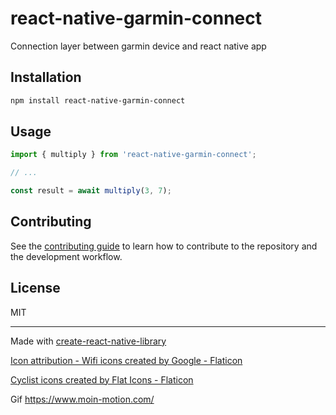 # react-native-garmin-connect

Connection layer between garmin device and react native app

## Installation

```sh
npm install react-native-garmin-connect
```

## Usage

```js
import { multiply } from 'react-native-garmin-connect';

// ...

const result = await multiply(3, 7);
```

## Contributing

See the [contributing guide](CONTRIBUTING.md) to learn how to contribute to the repository and the development workflow.

## License

MIT

---

Made with [create-react-native-library](https://github.com/callstack/react-native-builder-bob)

<a href="https://www.flaticon.com/free-icons/wifi" title="wifi icons">Icon attribution - Wifi icons created by Google - Flaticon</a>

<a href="https://www.flaticon.com/free-icons/cyclist" title="cyclist icons">Cyclist icons created by Flat Icons - Flaticon</a>

Gif https://www.moin-motion.com/
